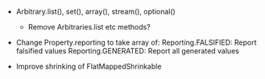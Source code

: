 - Arbitrary.list(), set(), array(), stream(), optional()
  - Remove Arbitraries.list etc methods?

- Change Property.reporting to take array of:
    Reporting.FALSIFIED: Report falsified values
    Reporting.GENERATED: Report all generated values

- Improve shrinking of FlatMappedShrinkable